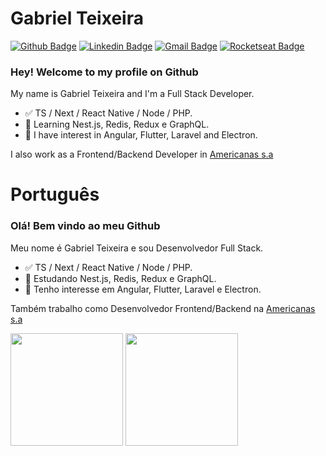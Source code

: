 # Gabriel Teixeira 

[![Github Badge](https://img.shields.io/badge/-Github-000?style=flat-square&logo=Github&logoColor=white&link=https://github.com/gabriel-nt)](https://github.com/gabriel-nt)
[![Linkedin Badge](https://img.shields.io/badge/-LinkedIn-blue?style=flat-square&logo=Linkedin&logoColor=white&link=https://www.linkedin.com/in/gabriel-nt/)](https://www.linkedin.com/in/gabriel-nt/)
[![Gmail Badge](https://img.shields.io/badge/-Gmail-c14438?style=flat-square&logo=Gmail&logoColor=white&link=mailto:gabrielnt.dev@gmail.com)](mailto:gabrielnt.dev@gmail.com)
[![Rocketseat Badge](https://img.shields.io/badge/Rocketseat-8257e5?style=flat-square&link=https://app.rocketseat.com.br/me/gabriel-nt)](https://app.rocketseat.com.br/me/gabriel-nt)

### Hey! Welcome to my profile on Github

My name is Gabriel Teixeira and I'm a Full Stack Developer.

- ✅ TS / Next / React Native / Node / PHP.
- 📕 Learning Nest.js, Redis, Redux e GraphQL.
- 📖 I have interest in Angular, Flutter, Laravel and Electron.

I also work as a Frontend/Backend Developer in [Americanas s.a](https://www.linkedin.com/company/americanas-sa/)

# Português
### Olá! Bem vindo ao meu Github

Meu nome é Gabriel Teixeira e sou Desenvolvedor Full Stack.

- ✅ TS / Next / React Native / Node / PHP.
- 📕 Estudando Nest.js, Redis, Redux e GraphQL.
- 📖 Tenho interesse em Angular, Flutter, Laravel e Electron.

Também trabalho como Desenvolvedor Frontend/Backend na [Americanas s.a](https://www.linkedin.com/company/americanas-sa/)

<div>
  <img height='180em' src="https://github-readme-stats.vercel.app/api?username=gabriel-nt&theme=light&show_icons=true" />
  <img height='180em' src='https://github-readme-stats.vercel.app/api/top-langs/?username=gabriel-nt&layout=compact&theme=light' />
</div>

